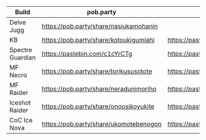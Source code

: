 Build | pob.party | pastebin
--- | --- | ---
Delve Jugg                      | https://pob.party/share/nasiukamohanin
KB | https://pob.party/share/kotoukigumiahi | https://pastebin.com/Lzt727mL
Spectre Guardian | https://pastebin.com/c1cYrCTg | https://pastebin.com/c1cYrCTg
MF Necro | https://pob.party/share/torikususotote | https://pastebin.com/GJv8GKC0
MF Raider | https://pob.party/share/neradunimoriho | https://pastebin.com/2uKKQPGV
Iceshot Raider | https://pob.party/share/onoosikoyukite |https://pastebin.com/uimv5V9K
CoC Ice Nova |https://pob.party/share/ukomotebenogon|https://pastebin.com/AkfgpYkt
